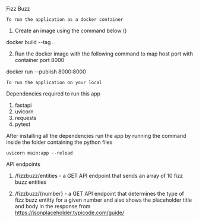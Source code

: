 Fizz Buzz

`To run the application as a docker container`

1. Create an image using the command below ()

docker build --tag <image-name> .

2. Run the docker image with the following command to map host port with container port 8000

docker run --publish 8000:8000 <image-name>

`To run the application on your local`

Dependencies required to run this app

1. fastapi
2. uvicorn
3. requests
4. pytest

After installing all the dependencies run the app by running the command inside the folder
containing the python files

`uvicorn main:app --reload`

API endpoints

1. /fizzbuzz/entities - a GET API endpoint that sends an array of 10 fizz buzz entities

2. /fizzbuzz/{number} - a GET API endpoint that determines the type of fizz buzz entitty for a given number and also shows the placeholder title and body in the response from https://jsonplaceholder.typicode.com/guide/
